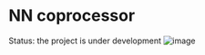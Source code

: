 # NN coprocessor
Status: the project is under development
![image](https://github.com/MaximKhodchenkov/NN_coprocessor/blob/main/NN%20coprocessor.png)